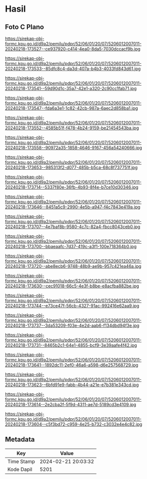 # Hasil

## Foto C Plano

https://sirekap-obj-formc.kpu.go.id/d9a2/pemilu/pdpr/52/06/01/20/07/5206012007011-20240218-173527--ce937920-c414-4ea0-8da5-7030dccacf9b.jpg

https://sirekap-obj-formc.kpu.go.id/d9a2/pemilu/pdpr/52/06/01/20/07/5206012007011-20240218-173533--85dfc8c4-da3d-407a-b4b3-4033fd843d61.jpg

https://sirekap-obj-formc.kpu.go.id/d9a2/pemilu/pdpr/52/06/01/20/07/5206012007011-20240218-173541--59d90d1c-35a7-42e1-a320-2c90cc1fab71.jpg

https://sirekap-obj-formc.kpu.go.id/d9a2/pemilu/pdpr/52/06/01/20/07/5206012007011-20240218-173547--fda6a3e1-1c82-42cb-987a-6aec2d858ba1.jpg

https://sirekap-obj-formc.kpu.go.id/d9a2/pemilu/pdpr/52/06/01/20/07/5206012007011-20240218-173552--4585b51f-f478-4b24-9159-be21454543ba.jpg

https://sirekap-obj-formc.kpu.go.id/d9a2/pemilu/pdpr/52/06/01/20/07/5206012007011-20240218-173558--90972a35-1858-4646-9167-456a54240666.jpg

https://sirekap-obj-formc.kpu.go.id/d9a2/pemilu/pdpr/52/06/01/20/07/5206012007011-20240218-173653--985313f2-d077-485b-b5ca-68c8f737751f.jpg

https://sirekap-obj-formc.kpu.go.id/d9a2/pemilu/pdpr/52/06/01/20/07/5206012007011-20240218-173714--5337f80e-36fb-4b93-8f4e-b7ce10d30346.jpg

https://sirekap-obj-formc.kpu.go.id/d9a2/pemilu/pdpr/52/06/01/20/07/5206012007011-20240218-173646--8451a5c9-2990-4e5b-a947-f4c7843e419a.jpg

https://sirekap-obj-formc.kpu.go.id/d9a2/pemilu/pdpr/52/06/01/20/07/5206012007011-20240218-173707--4e7baf8b-9580-4c7c-82a4-fbcc8043ceb0.jpg

https://sirekap-obj-formc.kpu.go.id/d9a2/pemilu/pdpr/52/06/01/20/07/5206012007011-20240218-173700--bbaeaafc-7d37-419c-a3f1-100e718364b0.jpg

https://sirekap-obj-formc.kpu.go.id/d9a2/pemilu/pdpr/52/06/01/20/07/5206012007011-20240218-173720--abe8ecb6-9748-48b9-ae9b-957c421ea46a.jpg

https://sirekap-obj-formc.kpu.go.id/d9a2/pemilu/pdpr/52/06/01/20/07/5206012007011-20240218-173630--cec91018-66c5-4e3f-b8be-e8acfba882be.jpg

https://sirekap-obj-formc.kpu.go.id/d9a2/pemilu/pdpr/52/06/01/20/07/5206012007011-20240218-173744--e73ce47f-56cb-4327-91ac-992416e62aa9.jpg

https://sirekap-obj-formc.kpu.go.id/d9a2/pemilu/pdpr/52/06/01/20/07/5206012007011-20240218-173737--3da53209-f03e-4e2d-aab6-f134dbd94f3e.jpg

https://sirekap-obj-formc.kpu.go.id/d9a2/pemilu/pdpr/52/06/01/20/07/5206012007011-20240218-173731--8465b2c1-64e1-4855-bcf9-3e39aafe4f42.jpg

https://sirekap-obj-formc.kpu.go.id/d9a2/pemilu/pdpr/52/06/01/20/07/5206012007011-20240218-173641--1892dc11-2ef0-46a6-a598-d6e257568729.jpg

https://sirekap-obj-formc.kpu.go.id/d9a2/pemilu/pdpr/52/06/01/20/07/5206012007011-20240218-173623--6bfd91e9-fabb-4b44-a21e-e7b381e343cd.jpg

https://sirekap-obj-formc.kpu.go.id/d9a2/pemilu/pdpr/52/06/01/20/07/5206012007011-20240218-173614--2e2cba2f-5f9d-4311-ae7d-5189cd3e4109.jpg

https://sirekap-obj-formc.kpu.go.id/d9a2/pemilu/pdpr/52/06/01/20/07/5206012007011-20240218-173604--c5f3bd72-c959-4e25-b732-c3032e4e4c82.jpg


## Metadata

| Key        | Value               |
| ---------- | ------------------- |
| Time Stamp | 2024-02-21 20:03:32 |
| Kode Dapil | 5201                |



